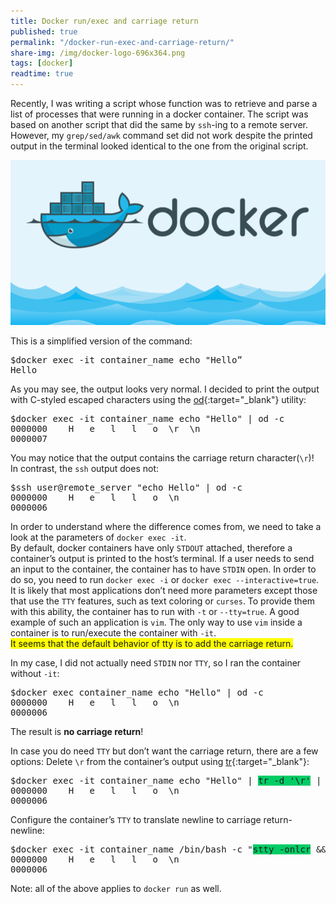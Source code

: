 ```yaml
---
title: Docker run/exec and carriage return
published: true
permalink: "/docker-run-exec-and-carriage-return/"
share-img: /img/docker-logo-696x364.png
tags: [docker]
readtime: true
---
```



Recently, I was writing a script whose function was to retrieve and parse a list of processes that were running in a docker container.
The script was based on another script that did the same by `ssh`-ing to a remote server.
However, my `grep/sed/awk` command set did not work despite the printed output in the terminal looked identical to the one from the original script.

![docker logo](/img/docker-logo-696x364.png)

This is a simplified version of the command:
<pre>
$docker exec -it container_name echo "Hello”
Hello
</pre>
As you may see, the output looks very normal. I decided to print the output with C-styled escaped characters using the
[od](https://man7.org/linux/man-pages/man1/od.1.html){:target="_blank"} utility:
<pre>
$docker exec -it container_name echo "Hello" | od -c
0000000    H   e   l   l   o  \r  \n
0000007
</pre>
You may notice that the output contains the carriage return character(`\r`)!
<br>In contrast, the `ssh` output does not:
<pre>
$ssh user@remote_server "echo Hello" | od -c
0000000    H   e   l   l   o  \n
0000006
</pre>

In order to understand where the difference comes from, we need to take a look at the parameters of `docker exec -it`.
<br>By default, docker containers have only `STDOUT` attached, therefore a container’s output is printed to the host’s terminal.
If a user needs to send an input to the container, the container has to have `STDIN` open. In order to do so, you need to run `docker exec -i` or `docker exec --interactive=true`.
It is likely that most applications don’t need more parameters except those that use the `TTY` features, such as text coloring or `curses`. To provide them with this ability, the container has to run with `-t` or `--tty=true`.
A good example of such an application is `vim`. The only way to use `vim` inside a container is to run/execute the container with `-it`.
<br><span style="background-color: #FFFF00">It seems that the default behavior of tty is to add the carriage return.</span>

In my case, I did not actually need `STDIN` nor `TTY`, so I ran the container without `-it`:
<pre>
$docker exec container_name echo "Hello" | od -c
0000000    H   e   l   l   o  \n
0000006
</pre>
The result is **no carriage return**!

In case you do need `TTY` but don’t want the carriage return, there are a few options:
Delete `\r` from the container’s output using [tr](https://linux.die.net/man/1/tr){:target="_blank"}:
<pre>
$docker exec -it container_name echo "Hello" | <span style="background-color: #00CC66">tr -d '\r'</span> | od -c
0000000    H   e   l   l   o  \n
0000006
</pre>
Configure the container’s `TTY` to translate newline to carriage return-newline:
<pre>
$docker exec -it container_name /bin/bash -c "<span style="background-color: #00CC66">stty -onlcr</span> && echo 'Hello'" | od -c
0000000    H   e   l   l   o  \n
0000006
</pre>

Note: all of the above applies to `docker run` as well.
